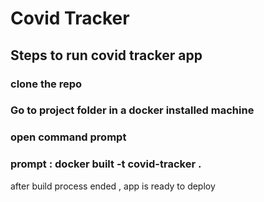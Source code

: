 # Covid Tracker

## Steps to run covid tracker app

### clone the repo

### Go to project folder in a docker installed machine

### open command prompt

### prompt : docker built -t covid-tracker .

after build process ended , app is ready to deploy
